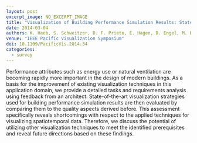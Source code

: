 ```yaml
---
layout: post
excerpt_image: NO_EXCERPT_IMAGE
title: "Visualization of Building Performance Simulation Results: State-of-the-Art and Future Directions"
date: 2014-03-04
authors: K. Haeb, S. Schweitzer, D. F. Prieto, E. Hagen, D. Engel, M. Böttinger & I. Scheler
venue: "IEEE Pacific Visualization Symposium"
doi: 10.1109/PacificVis.2014.34
categories:
  - survey
---
```

Performance attributes such as energy use or natural ventilation are becoming rapidly more important in the design of modern buildings. As a basis for the improvement of existing visualization techniques in this application domain, we provide a detailed tasks and requirements analysis using feedback from an architect. State-of-the-art visualization strategies used for building performance simulation results are then evaluated by comparing them to the quality aspects derived before. This assessment specifically reveals shortcomings with respect to the applied techniques for visualizing spatiotemporal data. Therefore, we discuss the potential of utilizing other visualization techniques to meet the identified prerequisites and reveal future directions based on these findings.
